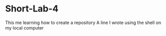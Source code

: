 # Short-Lab-4
This me learning how to create a repository
A line I wrote using the shell on my local computer
